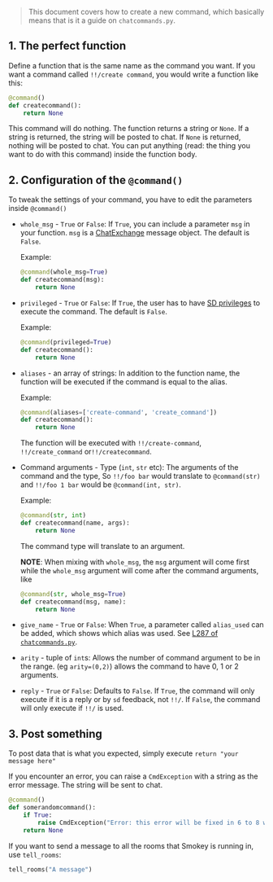 > This document covers how to create a new command, which basically means that is it a guide on `chatcommands.py`.

## 1. The perfect function

Define a function that is the same name as the command you want. If you want a command called `!!/create command`, you would write a function like this:

```python
@command()
def createcommand():
    return None
```

This command will do nothing. The function returns a string or `None`. If a string is returned, the string will be posted to chat. If `None` is returned, nothing will be posted to chat. You can put anything (read: the thing you want to do with this command) inside the function body.

## 2. Configuration of the `@command()`

To tweak the settings of your command, you have to edit the parameters inside `@command()`

- `whole_msg` - `True` or `False`: If `True`, you can include a parameter `msg` in your function. `msg` is a [ChatExchange](https://github.com/Manishearth/ChatExchange) message object. The default is `False`.

  Example:
  ```python
  @command(whole_msg=True)
  def createcommand(msg):
      return None
  ```

- `privileged` - `True` or `False`: If `True`, the user has to have [SD privileges](https://github.com/Charcoal-SE/SmokeDetector/wiki/Privileges#smokedetector-privileges-sd) to execute the command. The default is `False`.

  Example:
  ```python
  @command(privileged=True)
  def createcommand():
      return None
  ```

- `aliases` - an array of strings: In addition to the function name, the function will be executed if the command is equal to the alias.

  Example:
  ```python
  @command(aliases=['create-command', 'create_command'])
  def createcommand():
      return None
  ```
  The function will be executed with `!!/create-command`, `!!/create_command` or`!!/createcommand`.

- Command arguments - Type (`int`, `str` etc): The arguments of the command and the type, So `!!/foo bar` would translate to `@command(str)` and `!!/foo 1 bar` would be `@command(int, str)`.

  Example:
  ```python
  @command(str, int)
  def createcommand(name, args):
      return None
  ```
  The command type will translate to an argument.

  **NOTE**: When mixing with `whole_msg`, the `msg` argument will come first while the `whole_msg` argument will come after the command arguments, like

  ```python
  @command(str, whole_msg=True)
  def createcommand(msg, name):
      return None
  ```

- `give_name` - `True` or `False`: When `True`, a parameter called `alias_used` can be added, which shows which alias was used. See [L287 of `chatcommands.py`](https://github.com/Charcoal-SE/SmokeDetector/blob/3fae27a1f1a2fc5053c438047a55359f963eb013/chatcommands.py#L287).

- `arity` - tuple of `int`s: Allows the number of command argument to be in the range. (eg `arity=(0,2)`) allows the command to have 0, 1 or 2 arguments.

- `reply` - `True` or `False`: Defaults to `False`. If `True`, the command will only execute if it is a reply or by `sd` feedback, not `!!/`. If `False`, the command will only execute if `!!/` is used.

## 3. Post something

To post data that is what you expected, simply execute `return "your message here"`

If you encounter an error, you can raise a `CmdException` with a string as the error message. The string will be sent to chat.

```python
@command()
def somerandomcommand():
    if True:
        raise CmdException("Error: this error will be fixed in 6 to 8 weeks! HAHA")
    return None
```

If you want to send a message to all the rooms that Smokey is running in, use `tell_rooms`:

```python
tell_rooms("A message")
```



